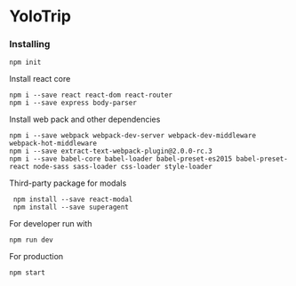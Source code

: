 # YoloTrip

### Installing

```
npm init
```

Install react core

```
npm i --save react react-dom react-router
npm i --save express body-parser
```

Install web pack and other dependencies 
```
npm i --save webpack webpack-dev-server webpack-dev-middleware webpack-hot-middleware
npm i --save extract-text-webpack-plugin@2.0.0-rc.3
npm i --save babel-core babel-loader babel-preset-es2015 babel-preset-react node-sass sass-loader css-loader style-loader
```

Third-party package for modals
```
 npm install --save react-modal
 npm install --save superagent
 ```

For developer run with
```
npm run dev
```

For production
```
npm start
```
